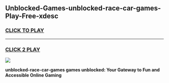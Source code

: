 
## Unblocked-Games-unblocked-race-car-games-Play-Free-xdesc
<h3>
<a href="https://premium76.site?title=unblocked-race-car-games&ref=10A">CLICK TO PLAY</a></h3>
<hr>

<h3>
<a href="https://premium76.site?title=unblocked-race-car-games&ref=10A">CLICK 2 PLAY</a>
  
</h3>

<a href="https://premium76.site?title=unblocked-race-car-games&ref=10A"><img src="https://clearcache.store/games.png"></a>


**unblocked-race-car-games games unblocked: Your Gateway to Fun and Accessible Online Gaming**
